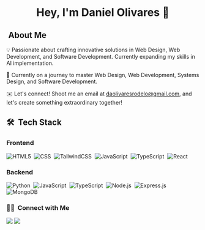<h1 align="center"><b>Hey, I'm Daniel Olivares 👋</b></h1>

<h2> &nbsp;About Me</h2>

💡 Passionate about crafting innovative solutions in Web Design, Web Development, and Software Development. Currently expanding my skills in AI implementation.

🌱 Currently on a journey to master Web Design, Web Development, Systems Design, and Software Development.

✉️ Let's connect! Shoot me an email at daolivaresrodelo@gmail.com, and let's create something extraordinary together!

## 🛠 &nbsp;Tech Stack

### Frontend

![HTML5](https://img.shields.io/badge/HTML5%20-%23E34F26.svg?style=for-the-badge&logo=html5&logoColor=white)&nbsp;
![CSS](https://img.shields.io/badge/CSS%20-%231572B6.svg?style=for-the-badge&logo=css3&logoColor=white)&nbsp;
![TailwindCSS](https://img.shields.io/badge/TailwindCSS-38B2AC?style=for-the-badge&logo=tailwind-css&logoColor=white)&nbsp;
![JavaScript](https://img.shields.io/badge/JavaScript%20-%23F7DF1E.svg?style=for-the-badge&logo=javascript&logoColor=black)&nbsp;
![TypeScript](https://img.shields.io/badge/TypeScript%20-%2314354C.svg?style=for-the-badge&logo=typescript&logoColor=white)&nbsp;
![React](https://img.shields.io/badge/React%20-%2320232a.svg?style=for-the-badge&logo=React&logoColor=blue)&nbsp;

### Backend

![Python](https://img.shields.io/badge/Python%20-%2314354C.svg?style=for-the-badge&logo=python&logoColor=white)&nbsp;
![JavaScript](https://img.shields.io/badge/JavaScript%20-%23F7DF1E.svg?style=for-the-badge&logo=javascript&logoColor=black)&nbsp;
![TypeScript](https://img.shields.io/badge/TypeScript%20-%2314354C.svg?style=for-the-badge&logo=typescript&logoColor=white)&nbsp;
![Node.js](https://img.shields.io/badge/-Node.js-54824a?style=for-the-badge&logo=node.js&logoColor=white)&nbsp;
![Express.js](https://img.shields.io/badge/-Express.js-000000?style=for-the-badge&logo=express&logoColor=white)&nbsp;
![MongoDB](https://img.shields.io/badge/-MongoDB-4EA94B?style=for-the-badge&logo=mongodb&logoColor=white)&nbsp;

### 🤝🏻 &nbsp;Connect with Me

<p align="center">

<a href="https://www.linkedin.com/in/daniel-olivares/"><img src="https://img.shields.io/badge/-Daniel%20Olivares-0077B5?style=flat&logo=Linkedin&logoColor=white"/></a>
<a href="mailto:daolivaresrodelo@gmail.com"><img src="https://img.shields.io/badge/-daolivaresrodelo@gmail.com-54daff?style=flat&logo=microsoft-outlook&logoColor=white"/></a>

</p>

